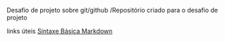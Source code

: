Desafio de projeto sobre git/github
/Repositório criado para o desafio de projeto

links úteis
[Sintaxe Básica Markdown](https://www.markdownguide.org/basic_syntax/)
